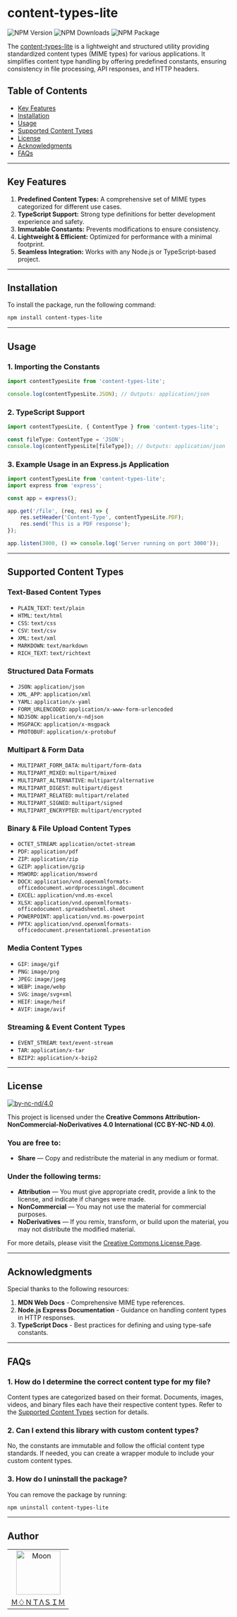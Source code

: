 # content-types-lite

<!-- repository summary badges start -->
<div>
    <img alt="NPM Version" src="https://badgen.net/npm/v/content-types-lite?label=version&labelColor=EB008B&color=00B8B5">
    <img alt="NPM Downloads" src="https://badgen.net/npm/dm/content-types-lite?label=downloads&labelColor=EB008B&color=00B8B5">
    <img alt="NPM Package" src="https://badgen.net/npm/license/content-types-lite?label=license&labelColor=EB008B&color=00B8B5">
</div>
<!-- repository summary badges end -->

The [content-types-lite](https://www.npmjs.com/package/content-types-lite) is a lightweight and structured utility providing standardized content types (MIME types) for various applications. It simplifies content type handling by offering predefined constants, ensuring consistency in file processing, API responses, and HTTP headers.

## Table of Contents

- [Key Features](#key-features)
- [Installation](#installation)
- [Usage](#usage)
- [Supported Content Types](#supported-content-types)
- [License](#license)
- [Acknowledgments](#acknowledgments)
- [FAQs](#faqs)

---

## Key Features

1. **Predefined Content Types:** A comprehensive set of MIME types categorized for different use cases.
2. **TypeScript Support:** Strong type definitions for better development experience and safety.
3. **Immutable Constants:** Prevents modifications to ensure consistency.
4. **Lightweight & Efficient:** Optimized for performance with a minimal footprint.
5. **Seamless Integration:** Works with any Node.js or TypeScript-based project.

---

## Installation

To install the package, run the following command:

```bash
npm install content-types-lite
```

---

## Usage

### 1. Importing the Constants

```typescript
import contentTypesLite from 'content-types-lite';

console.log(contentTypesLite.JSON); // Outputs: application/json
```

### 2. TypeScript Support

```typescript
import contentTypesLite, { ContentType } from 'content-types-lite';

const fileType: ContentType = 'JSON';
console.log(contentTypesLite[fileType]); // Outputs: application/json
```

### 3. Example Usage in an Express.js Application

```typescript
import contentTypesLite from 'content-types-lite';
import express from 'express';

const app = express();

app.get('/file', (req, res) => {
    res.setHeader('Content-Type', contentTypesLite.PDF);
    res.send('This is a PDF response');
});

app.listen(3000, () => console.log('Server running on port 3000'));
```

---

## Supported Content Types

### **Text-Based Content Types**

- `PLAIN_TEXT`: `text/plain`
- `HTML`: `text/html`
- `CSS`: `text/css`
- `CSV`: `text/csv`
- `XML`: `text/xml`
- `MARKDOWN`: `text/markdown`
- `RICH_TEXT`: `text/richtext`

### **Structured Data Formats**

- `JSON`: `application/json`
- `XML_APP`: `application/xml`
- `YAML`: `application/x-yaml`
- `FORM_URLENCODED`: `application/x-www-form-urlencoded`
- `NDJSON`: `application/x-ndjson`
- `MSGPACK`: `application/x-msgpack`
- `PROTOBUF`: `application/x-protobuf`

### **Multipart & Form Data**

- `MULTIPART_FORM_DATA`: `multipart/form-data`
- `MULTIPART_MIXED`: `multipart/mixed`
- `MULTIPART_ALTERNATIVE`: `multipart/alternative`
- `MULTIPART_DIGEST`: `multipart/digest`
- `MULTIPART_RELATED`: `multipart/related`
- `MULTIPART_SIGNED`: `multipart/signed`
- `MULTIPART_ENCRYPTED`: `multipart/encrypted`

### **Binary & File Upload Content Types**

- `OCTET_STREAM`: `application/octet-stream`
- `PDF`: `application/pdf`
- `ZIP`: `application/zip`
- `GZIP`: `application/gzip`
- `MSWORD`: `application/msword`
- `DOCX`: `application/vnd.openxmlformats-officedocument.wordprocessingml.document`
- `EXCEL`: `application/vnd.ms-excel`
- `XLSX`: `application/vnd.openxmlformats-officedocument.spreadsheetml.sheet`
- `POWERPOINT`: `application/vnd.ms-powerpoint`
- `PPTX`: `application/vnd.openxmlformats-officedocument.presentationml.presentation`

### **Media Content Types**

- `GIF`: `image/gif`
- `PNG`: `image/png`
- `JPEG`: `image/jpeg`
- `WEBP`: `image/webp`
- `SVG`: `image/svg+xml`
- `HEIF`: `image/heif`
- `AVIF`: `image/avif`

### **Streaming & Event Content Types**

- `EVENT_STREAM`: `text/event-stream`
- `TAR`: `application/x-tar`
- `BZIP2`: `application/x-bzip2`

---

## License

[![by-nc-nd/4.0](https://licensebuttons.net/l/by-nc-nd/4.0/88x31.png)](https://creativecommons.org/licenses/by-nc-nd/4.0/)

This project is licensed under the **Creative Commons Attribution-NonCommercial-NoDerivatives 4.0 International (CC BY-NC-ND 4.0)**.

### You are free to:

- **Share** — Copy and redistribute the material in any medium or format.

### Under the following terms:

- **Attribution** — You must give appropriate credit, provide a link to the license, and indicate if changes were made.
- **NonCommercial** — You may not use the material for commercial purposes.
- **NoDerivatives** — If you remix, transform, or build upon the material, you may not distribute the modified material.

For more details, please visit the [Creative Commons License Page](https://creativecommons.org/licenses/by-nc-nd/4.0/).

---

## Acknowledgments

Special thanks to the following resources:

1. **MDN Web Docs** - Comprehensive MIME type references.
2. **Node.js Express Documentation** - Guidance on handling content types in HTTP responses.
3. **TypeScript Docs** - Best practices for defining and using type-safe constants.

---

## FAQs

### 1. **How do I determine the correct content type for my file?**

Content types are categorized based on their format. Documents, images, videos, and binary files each have their respective content types. Refer to the [Supported Content Types](#supported-content-types) section for details.

### 2. **Can I extend this library with custom content types?**

No, the constants are immutable and follow the official content type standards. If needed, you can create a wrapper module to include your custom content types.

### 3. **How do I uninstall the package?**

You can remove the package by running:

```bash
npm uninstall content-types-lite
```

---

## Author

<table>
  <tr>
    <td align="center">
      <img src="https://avatars.githubusercontent.com/u/95298623?v=4" width="100px" alt="Moon">
      <a href="https://github.com/montasim">
        <br>
          Ｍ♢ＮＴΛＳＩＭ
        </br>
      </a>
    </td>
  </tr>
</table>
